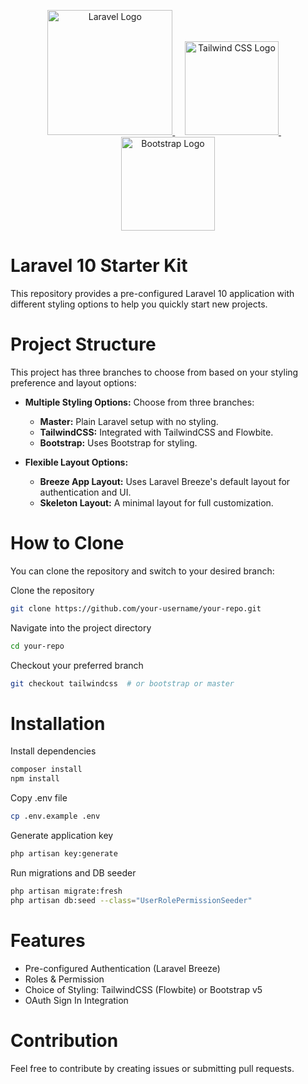 <p align="center">
  <a href="https://laravel.com" target="_blank">
    <img src="https://raw.githubusercontent.com/laravel/art/master/logo-lockup/5%20SVG/2%20CMYK/1%20Full%20Color/laravel-logolockup-cmyk-red.svg" width="200" alt="Laravel Logo">
  </a>
  &nbsp;&nbsp;&nbsp;
  <a href="https://tailwindcss.com" target="_blank">
    <img src="https://upload.wikimedia.org/wikipedia/commons/d/d5/Tailwind_CSS_Logo.svg" width="150" alt="Tailwind CSS Logo">
  </a>
  &nbsp;&nbsp;&nbsp;
  <a href="https://getbootstrap.com" target="_blank">
    <img src="https://upload.wikimedia.org/wikipedia/commons/b/b2/Bootstrap_logo.svg" width="150" alt="Bootstrap Logo">
  </a>
</p>

# Laravel 10 Starter Kit
This repository provides a pre-configured Laravel 10 application with different styling options to help you quickly start new projects.

# Project Structure
This project has three branches to choose from based on your styling preference and layout options:

- **Multiple Styling Options:** Choose from three branches:
  - **Master:** Plain Laravel setup with no styling.
  - **TailwindCSS:** Integrated with TailwindCSS and Flowbite.
  - **Bootstrap:** Uses Bootstrap for styling.

- **Flexible Layout Options:**
  - **Breeze App Layout:** Uses Laravel Breeze's default layout for authentication and UI.
  - **Skeleton Layout:** A minimal layout for full customization.

# How to Clone
You can clone the repository and switch to your desired branch:

Clone the repository
```bash
git clone https://github.com/your-username/your-repo.git
```
Navigate into the project directory
```bash
cd your-repo
```
Checkout your preferred branch
```bash
git checkout tailwindcss  # or bootstrap or master
```

# Installation
Install dependencies
```bash
composer install
npm install
```

Copy .env file
```bash
cp .env.example .env
```

Generate application key
```bash
php artisan key:generate
```

Run migrations and DB seeder
```bash
php artisan migrate:fresh
php artisan db:seed --class="UserRolePermissionSeeder" 
```

# Features
- Pre-configured Authentication (Laravel Breeze)
- Roles & Permission 
- Choice of Styling: TailwindCSS (Flowbite) or Bootstrap v5
- OAuth Sign In Integration

# Contribution
Feel free to contribute by creating issues or submitting pull requests.

